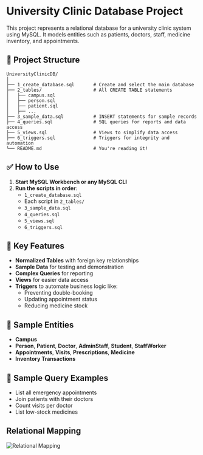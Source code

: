 # University Clinic Database Project

This project represents a relational database for a university clinic system using MySQL. It models entities such as patients, doctors, staff, medicine inventory, and appointments.

## 📁 Project Structure

```
UniversityClinicDB/
│
├── 1_create_database.sql       # Create and select the main database
├── 2_tables/                   # All CREATE TABLE statements
│   ├── campus.sql
│   ├── person.sql
│   ├── patient.sql
│   ├── ...
├── 3_sample_data.sql           # INSERT statements for sample records
├── 4_queries.sql               # SQL queries for reports and data access
├── 5_views.sql                 # Views to simplify data access
├── 6_triggers.sql              # Triggers for integrity and automation
└── README.md                   # You're reading it!
```

## ✅ How to Use

1. **Start MySQL Workbench or any MySQL CLI**
2. **Run the scripts in order**:
   - `1_create_database.sql`
   - Each script in `2_tables/`
   - `3_sample_data.sql`
   - `4_queries.sql`
   - `5_views.sql`
   - `6_triggers.sql`

## 🧠 Key Features

- **Normalized Tables** with foreign key relationships
- **Sample Data** for testing and demonstration
- **Complex Queries** for reporting
- **Views** for easier data access
- **Triggers** to automate business logic like:
  - Preventing double-booking
  - Updating appointment status
  - Reducing medicine stock

## 📌 Sample Entities

- **Campus**
- **Person**, **Patient**, **Doctor**, **AdminStaff**, **Student**, **StaffWorker**
- **Appointments**, **Visits**, **Prescriptions**, **Medicine**
- **Inventory Transactions**

## 📎 Sample Query Examples

- List all emergency appointments
- Join patients with their doctors
- Count visits per doctor
- List low-stock medicines

## Relational Mapping 
![Relational Mapping](https://github.com/user-attachments/assets/fb94e193-4a4e-4eae-967b-8865e1fcd9d0)
